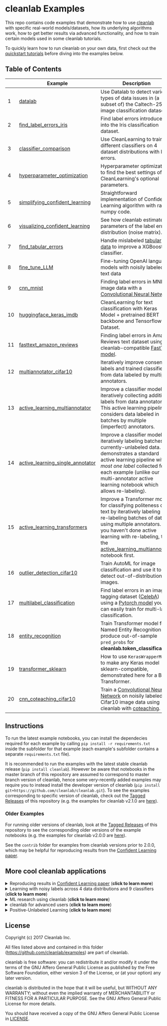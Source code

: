 # cleanlab Examples

This repo contains code examples that demonstrate how to use [cleanlab](https://github.com/cleanlab/cleanlab) with specific real-world models/datasets, how its underlying algorithms work, how to get better results via advanced functionality, and how to train certain models used in some cleanlab tutorials.  

To quickly learn how to run cleanlab on your own data, first check out the [quickstart tutorials](https://docs.cleanlab.ai/) before diving into the examples below.

## Table of Contents

|     | Example                                                                                        | Description                                                                                                                                                                                                                                                                  |
| --- | ---------------------------------------------------------------------------------------------- | ---------------------------------------------------------------------------------------------------------------------------------------------------------------------------------------------------------------------------------------------------------------------------- |
| 1   | [datalab](datalab_image_classification)                              | Use Datalab to detect various types of data issues in (a subset of) the Caltech-256 image classification dataset.                        |
| 2   | [find_label_errors_iris](find_label_errors_iris/find_label_errors_iris.ipynb)                                         | Find label errors introduced into the Iris classification dataset.                                                 |
| 3   | [classifier_comparison](classifier_comparison/classifier_comparison.ipynb)                                     | Use CleanLearning to train 10 different classifiers on 4 dataset distributions with label errors.                     |
| 4   | [hyperparameter_optimization](hyperparameter_optimization/hyperparameter_optimization.ipynb)                                       | Hyperparameter optimization to find the best settings of CleanLearning's optional parameters.                                          |
| 5   | [simplifying_confident_learning](simplifying_confident_learning/simplifying_confident_learning.ipynb) | Straightforward implementation of Confident Learning algorithm with raw numpy code.              |
| 6   | [visualizing_confident_learning](visualizing_confident_learning/visualizing_confident_learning.ipynb)                   | See how cleanlab estimates parameters of the label error distribution (noise matrix).             |
| 7   | [find_tabular_errors](find_tabular_errors/find_tabular_errors.ipynb) | Handle mislabeled [tabular data](https://github.com/cleanlab/s/blob/master/student-grades-demo.csv) to improve a XGBoost classifier.                         |
| 8   | [fine_tune_LLM](fine_tune_LLM/LLM_with_noisy_labels_cleanlab.ipynb) | Fine-tuning OpenAI language models with noisily labeled text data                         |
| 9   | [cnn_mnist](cnn_mnist/find_label_errors_cnn_mnist.ipynb)                                                                         | Finding label errors in MNIST image data with a [Convolutional Neural Network](https://github.com/cleanlab/cleanlab/blob/master/cleanlab/experimental/mnist_pytorch.py).                                                                                          |
| 10   | [huggingface_keras_imdb](huggingface_keras_imdb/huggingface_keras_imdb.ipynb)                                             |  CleanLearning for text classification with Keras Model + pretrained BERT backbone and Tensorflow Dataset.         |
| 11   | [fasttext_amazon_reviews](fasttext_amazon_reviews/fasttext_amazon_reviews.ipynb)                         | Finding label errors in Amazon Reviews text dataset using a cleanlab-compatible [FastText model](https://github.com/cleanlab/cleanlab/blob/master/cleanlab/models/fasttext.py).                                                                                                    |
| 12   | [multiannotator_cifar10](multiannotator_cifar10/multiannotator_cifar10.ipynb)                                             | Iteratively improve consensus labels and trained classifier from data labeled by multiple annotators.                                                            |
| 13  | [active_learning_multiannotator](active_learning_multiannotator/active_learning.ipynb)                                             | Improve a classifier model by iteratively collecting additional labels from data annotators. This active learning pipeline considers data labeled in batches by multiple (imperfect) annotators.                                                             |
| 14  | [active_learning_single_annotator](active_learning_single_annotator/active_learning_single_annotator.ipynb)                                             | Improve a classifier model by iteratively labeling batches of currently-unlabeled data.  This demonstrates a standard active learning pipeline with *at most one label* collected for each example (unlike our multi-annotator active learning notebook which allows re-labeling).                                                            |
| 15  | [active_learning_transformers](active_learning_transformers/active_learning.ipynb)                                             | Improve a Transformer model for classifying politeness of text by iteratively labeling and re-labeling batches of data using multiple annotators.  If you haven't done active learning with re-labeling, try the [active_learning_multiannotator](active_learning_multiannotator/active_learning.ipynb) notebook first.                                          |
| 16  | [outlier_detection_cifar10](outlier_detection_cifar10/outlier_detection_cifar10.ipynb)                                             | Train AutoML for image classification and use it to detect out-of-distribution images.                                                                                                 |
| 17  | [multilabel_classification](multilabel_classification/image_tagging.ipynb)                                               | Find label errors in an image tagging dataset ([CelebA](https://mmlab.ie.cuhk.edu.hk/projects/CelebA.html)) using a [Pytorch model](multilabel_classification/pytorch_network_training.ipynb) you can easily train for multi-label classification. |
| 18  | [entity_recognition](entity_recognition/entity_recognition_training.ipynb)                                             | Train Transformer model  for Named Entity Recognition and produce out-of-sample `pred_probs` for **cleanlab.token_classification**.      |
| 19  | [transformer_sklearn](transformer_sklearn/transformer_sklearn.ipynb)                                             | How to use `KerasWrapperModel` to make any Keras model sklearn-compatible, demonstrated here for a BERT Transformer.      |
| 20  | [cnn_coteaching_cifar10](cnn_coteaching_cifar10)                                               | Train a [Convolutional Neural Network](https://github.com/cleanlab/cleanlab/blob/master/cleanlab/experimental/cifar_cnn.py) on noisily labeled Cifar10 image data using cleanlab with [coteaching](https://github.com/cleanlab/cleanlab/blob/master/cleanlab/experimental/coteaching.py).  |


## Instructions

To run the latest example notebooks, you can install the dependecies required for each example by calling `pip install -r requirements.txt` inside the subfolder for that example (each example's subfolder contains a separate `requirements.txt` file). 

It is recommended to run the examples with the latest stable cleanlab release (`pip install cleanlab`). 
However be aware that notebooks in the master branch of this repository are assumed to correspond to master branch version of cleanlab, hence some very-recently added examples may require you to instead install the developer version of cleanlab (`pip install git+https://github.com/cleanlab/cleanlab.git`). 
To see the examples corresponding to specific version of cleanlab, check out the [Tagged Releases](https://github.com/cleanlab/examples/releases) of this repository (e.g. the examples for cleanlab v2.1.0 are [here](https://github.com/cleanlab/examples/tree/v2.1.0)).


### Older Examples

For running older versions of cleanlab, look at the [Tagged Releases](https://github.com/cleanlab/examples/releases) of this repository to see the corresponding older versions of the example notebooks (e.g. the examples for cleanlab v2.0.0 are [here](https://github.com/cleanlab/examples/tree/v2.0.0)). 

See the `contrib` folder for examples from cleanlab versions prior to 2.0.0, which may be helpful for reproducing results from the [Confident Learning paper](https://arxiv.org/abs/1911.00068).

## More cool cleanlab applications

<details><summary>
Reproducing results in <a href="https://arxiv.org/abs/1911.00068">Confident Learning paper</a>
(<b>click to learn more</b>)
</summary>
<br/>

For additional details, check out the: [confidentlearning-reproduce repository](https://github.com/cgnorthcutt/confidentlearning-reproduce).

### State of the Art Learning with Noisy Labels in CIFAR

A step-by-step guide to reproduce these results is available [here](https://github.com/cleanlab/examples/tree/master/contrib/v1/cifar10). This guide is also a good tutorial for using cleanlab on any large dataset. You'll need to `git clone`
[confidentlearning-reproduce](https://github.com/cgnorthcutt/confidentlearning-reproduce) which contains the data and files needed to reproduce the CIFAR-10 results.

![](https://raw.githubusercontent.com/cleanlab/assets/master/cleanlab/cifar10_benchmarks.png)

Comparison of confident learning (CL), as implemented in cleanlab, versus seven recent methods for learning with noisy labels in CIFAR-10. Highlighted cells show CL robustness to sparsity. The five CL methods estimate label issues, remove them, then train on the cleaned data using [Co-Teaching](https://github.com/cleanlab/cleanlab/blob/master/cleanlab/experimental/coteaching.py).

Observe how cleanlab (i.e. the CL method) is robust to large sparsity in label noise whereas prior art tends to reduce in performance for increased sparsity, as shown by the red highlighted regions. This is important because real-world label noise is often sparse, e.g. a tiger is likely to be mislabeled as a lion, but not as most other classes like airplane, bathtub, and microwave.

### Find label issues in ImageNet

Use cleanlab to identify \~100,000 label errors in the 2012 ILSVRC ImageNet training dataset: [examples/imagenet](https://github.com/cleanlab/examples/tree/master/contrib/v1/imagenet).

![](https://raw.githubusercontent.com/cleanlab/assets/master/cleanlab/imagenet_train_label_errors_32.jpg)

Label issues in ImageNet train set found via cleanlab. Label Errors are boxed in red. Ontological issues in green. Multi-label images in blue.

### Find Label Errors in MNIST

Use cleanlab to identify \~50 label errors in the MNIST dataset: [examples/mnist](https://github.com/cleanlab/examples/tree/master/contrib/v1/mnist).

![](https://raw.githubusercontent.com/cleanlab/assets/master/cleanlab/mnist_training_label_errors24_prune_by_noise_rate.png)

Top 24 least-confident labels in the original MNIST **train** dataset, algorithmically identified via cleanlab. Examples are ordered left-right, top-down by increasing self-confidence (predicted probability that the **given** label is correct), denoted **conf** in teal. The most-likely correct label (with largest predicted probability) is in green. Overt label errors highlighted in red.

<br/>
</details>

<details><summary>
Learning with noisy labels across 4 data distributions and 9 classifiers
(<b>click to learn more</b>)
</summary>
<br/>

cleanlab is a general tool that can learn with noisy labels regardless of dataset distribution or classifier type: [examples/classifier\_comparison](https://github.com/cleanlab/examples/blob/master/classifier_comparison/classifier_comparison.ipynb).

![](https://raw.githubusercontent.com/cleanlab/assets/master/cleanlab/demo_cleanlab_across_datasets_and_classifiers.png)

Each sub-figure above depicts the decision boundary learned using [cleanlab.classification.CleanLearning](https://docs.cleanlab.ai/stable/cleanlab/classification.html) in the presence of extreme (\~35%) label errors (circled in green). Label noise is class-conditional (not uniformly random). Columns are organized by the classifier used, except the left-most column which depicts the ground-truth data distribution. Rows are organized by dataset.

Each sub-figure depicts accuracy scores on a test set (with correct non-noisy labels) as decimal values:

* LEFT (in black): The classifier test accuracy trained with perfect labels (no label errors).
* MIDDLE (in blue): The classifier test accuracy trained with noisy labels using cleanlab.
* RIGHT (in white): The baseline classifier test accuracy trained with noisy labels.

As an example, the table below is the noise matrix (noisy channel) *P(s | y)
characterizing the label noise for the first dataset row in the figure. *s* represents the observed noisy labels and *y* represents the latent, true labels. The trace of this matrix is 2.6. A trace of 4 implies no label noise. A cell in this matrix is read like: "Around 38% of true underlying '3' labels were randomly flipped to '2' labels in the
observed dataset."

| `p(label︱y)` | y=0  | y=1  | y=2  | y=3  |
|--------------|------|------|------|------|
| label=0      | 0.55 | 0.01 | 0.07 | 0.06 |
| label=1      | 0.22 | 0.87 | 0.24 | 0.02 |
| label=2      | 0.12 | 0.04 | 0.64 | 0.38 |
| label=3      | 0.11 | 0.08 | 0.05 | 0.54 |

<br/>
</details>

<details><summary>
ML research using cleanlab
(<b>click to learn more</b>)
</summary>
<br/>

Researchers may find some components of the cleanlab package useful for evaluating algorithms for ML with noisy labels. For additional details/notation, refer to [the Confident Learning paper](https://jair.org/index.php/jair/article/view/12125).

### Methods to Standardize Research with Noisy Labels

cleanlab supports a number of functions to generate noise for benchmarking and standardization in research. This next example shows how to generate valid, class-conditional, uniformly random noisy channel matrices:

``` python
# Generate a valid (necessary conditions for learnability are met) noise matrix for any trace > 1
from cleanlab.benchmarking.noise_generation import generate_noise_matrix_from_trace
noise_matrix=generate_noise_matrix_from_trace(
    K=number_of_classes,
    trace=float_value_greater_than_1_and_leq_K,
    py=prior_of_y_actual_labels_which_is_just_an_array_of_length_K,
    frac_zero_noise_rates=float_from_0_to_1_controlling_sparsity,
)

# Check if a noise matrix is valid (necessary conditions for learnability are met)
from cleanlab.benchmarking.noise_generation import noise_matrix_is_valid
is_valid=noise_matrix_is_valid(
    noise_matrix,
    prior_of_y_which_is_just_an_array_of_length_K,
)
```

For a given noise matrix, this example shows how to generate noisy labels. Methods can be seeded for reproducibility.

``` python
# Generate noisy labels using the noise_marix. Guarantees exact amount of noise in labels.
from cleanlab.benchmarking.noise_generation import generate_noisy_labels
s_noisy_labels = generate_noisy_labels(y_hidden_actual_labels, noise_matrix)

# cleanlab is a full of other useful methods for learning with noisy labels.
# The tutorial stops here, but you don't have to. Inspect method docstrings for full docs.
```

<br/>
</details>

<details><summary>
cleanlab for advanced users
(<b>click to learn more</b>)
</summary>
<br/>

Many methods and their default parameters are not covered here. Check out the [documentation for the developer version (aka master branch)](https://docs.cleanlab.ai/master/) for the full suite of features supported by the cleanlab API.

## Use any custom model's predicted probabilities to find label errors in 1 line of code

pred_probs (num_examples x num_classes matrix of predicted probabilities) should already be computed on your own, with any classifier. For best results, pred_probs should be obtained in a holdout/out-of-sample manner (e.g. via cross-validation).
* cleanlab can do this for you via [`cleanlab.count.estimate_cv_predicted_probabilities`](https://docs.cleanlab.ai/stable/cleanlab/count.html)]
* Tutorial with more info: [[here](https://docs.cleanlab.ai/stable/tutorials/pred_probs_cross_val.html)]
* Examples how to compute pred_probs with: [[CNN image classifier (PyTorch)](https://docs.cleanlab.ai/stable/tutorials/image.html)], [[NN text classifier (TensorFlow)](https://docs.cleanlab.ai/stable/tutorials/text.html)]

```python
# label issues are ordered by likelihood of being an error. First index is most likely error.
from cleanlab.filter import find_label_issues

ordered_label_issues = find_label_issues(  # One line of code!
    labels=numpy_array_of_noisy_labels,
    pred_probs=numpy_array_of_predicted_probabilities,
    return_indices_ranked_by='normalized_margin', # Orders label issues
 )
```

Pre-computed **out-of-sample** predicted probabilities for CIFAR-10 train set are available: [here](https://github.com/cleanlab/examples/tree/master/contrib/v1/cifar10#pre-computed-psx-for-every-noise--sparsity-condition).

## Fully characterize label noise and uncertainty in your dataset.

*s* denotes a random variable that represents the observed, noisy label and *y* denotes a random variable representing the hidden, actual labels. Both *s* and *y* take any of the m classes as values. The cleanlab package supports different levels of granularity for computation depending on the needs of the user. Because of this, we support multiple alternatives, all no more than a few lines, to estimate these latent distribution arrays, enabling the user to reduce computation time by only computing what they need to compute, as seen in the examples below.

Throughout these examples, you’ll see a variable called *confident\_joint*. The confident joint is an m x m matrix (m is the number of classes) that counts, for every observed, noisy class, the number of examples that confidently belong to every latent, hidden class. It counts the number of examples that we are confident are labeled correctly or incorrectly for every pair of observed and unobserved classes. The confident joint is an unnormalized estimate of the complete-information latent joint distribution, *Ps,y*.

The label flipping rates are denoted *P(s | y)*, the inverse rates are *P(y | s)*, and the latent prior of the unobserved, true labels, *p(y)*.

Most of the methods in the **cleanlab** package start by first estimating the *confident\_joint*. You can learn more about this in the [confident learning paper](https://arxiv.org/abs/1911.00068).

### Option 1: Compute the confident joint and predicted probs first. Stop if that’s all you need.

``` python
from cleanlab.count import estimate_latent
from cleanlab.count import estimate_confident_joint_and_cv_pred_proba

# Compute the confident joint and the n x m predicted probabilities matrix (pred_probs),
# for n examples, m classes. Stop here if all you need is the confident joint.
confident_joint, pred_probs = estimate_confident_joint_and_cv_pred_proba(
    X=X_train,
    labels=train_labels_with_errors,
    clf=logreg(), # default, you can use any classifier
)

# Estimate latent distributions: p(y) as est_py, P(s|y) as est_nm, and P(y|s) as est_inv
est_py, est_nm, est_inv = estimate_latent(
    confident_joint,
    labels=train_labels_with_errors,
)
```

### Option 2: Estimate the latent distribution matrices in a single line of code.

``` python
from cleanlab.count import estimate_py_noise_matrices_and_cv_pred_proba
est_py, est_nm, est_inv, confident_joint, pred_probs = estimate_py_noise_matrices_and_cv_pred_proba(
    X=X_train,
    labels=train_labels_with_errors,
)
```

### Option 3: Skip computing the predicted probabilities if you already have them.

``` python
# Already have pred_probs? (n x m matrix of predicted probabilities)
# For example, you might get them from a pre-trained model (like resnet on ImageNet)
# With the cleanlab package, you estimate directly with pred_probs.
from cleanlab.count import estimate_py_and_noise_matrices_from_probabilities
est_py, est_nm, est_inv, confident_joint = estimate_py_and_noise_matrices_from_probabilities(
    labels=train_labels_with_errors,
    pred_probs=pred_probs,
)
```

## Completely characterize label noise in a dataset:

The joint probability distribution of noisy and true labels, *P(s,y)*, completely characterizes label noise with a class-conditional *m x m* matrix.

``` python
from cleanlab.count import estimate_joint
joint = estimate_joint(
    labels=noisy_labels,
    pred_probs=probabilities,
    confident_joint=None,  # Provide if you have it already
)
```

<br/>
</details>

<details><summary>
Positive-Unlabeled Learning
(<b>click to learn more</b>)
</summary>
<br/>

Positive-Unlabeled (PU) learning (in which your data only contains a few positively labeled examples with the rest unlabeled) is just a special case of [CleanLearning](https://docs.cleanlab.ai/stable/cleanlab/classification.html) when one of the classes has no error. `P` stands for the positive class and **is assumed to have zero label errors** and `U` stands for unlabeled data, but in practice, we just assume the `U` class is a noisy negative class that actually contains some positive examples. Thus, the goal of PU learning is to (1) estimate the proportion of negatively labeled examples that actually belong to the positive class (see`fraction\_noise\_in\_unlabeled\_class` in the last example), (2) find the errors (see last example), and (3) train on clean data (see first example below). cleanlab does all three, taking into account that there are no label errors in whichever class you specify as positive.

There are two ways to use cleanlab for PU learning. We'll look at each here.

Method 1. If you are using the cleanlab classifier [CleanLearning()](https://docs.cleanlab.ai/stable/cleanlab/classification.html), and your dataset has exactly two classes (positive = 1, and negative = 0), PU
learning is supported directly in cleanlab. You can perform PU learning like this:

``` python
from cleanlab.classification import CleanLearning
from sklearn.linear_model import LogisticRegression
# Wrap around any classifier. Yup, you can use sklearn/pyTorch/TensorFlow/FastText/etc.
pu_class = 0 # Should be 0 or 1. Label of class with NO ERRORS. (e.g., P class in PU)
cl = CleanLearning(clf=LogisticRegression(), pulearning=pu_class)
cl.fit(X=X_train_data, labels=train_noisy_labels)
# Estimate the predictions you would have gotten by training with *no* label errors.
predicted_test_labels = cl.predict(X_test)
```

Method 2. However, you might be using a more complicated classifier that doesn't work well with [CleanLearning](https://docs.cleanlab.ai/stable/cleanlab/classification.html) (see this example for CIFAR-10). Or you might have 3 or more classes. Here's how to use cleanlab for PU learning in this situation. To let cleanlab know which class has no error (in standard PU learning, this is the P class), you need to set the threshold for that class to 1 (1 means the probability that the labels of that class are correct is 1, i.e. that class has no
error). Here's the code:

``` python
import numpy as np
# K is the number of classes in your dataset
# pred_probs are the cross-validated predicted probabilities.
# s is the array/list/iterable of noisy labels
# pu_class is a 0-based integer for the class that has no label errors.
thresholds = np.asarray([np.mean(pred_probs[:, k][s == k]) for k in range(K)])
thresholds[pu_class] = 1.0
```

Now you can use cleanlab however you were before. Just be sure to pass in `thresholds` as a parameter wherever it applies. For example:

``` python
# Uncertainty quantification (characterize the label noise
# by estimating the joint distribution of noisy and true labels)
cj = compute_confident_joint(s, pred_probs, thresholds=thresholds, )
# Now the noise (cj) has been estimated taking into account that some class(es) have no error.
# We can use cj to find label errors like this:
indices_of_label_issues = find_label_issues(s, pred_probs, confident_joint=cj, )

# In addition to label issues, cleanlab can find the fraction of noise in the unlabeled class.
# First we need the inv_noise_matrix which contains P(y|s) (proportion of mislabeling).
_, _, inv_noise_matrix = estimate_latent(confident_joint=cj, labels=s, )
# Because inv_noise_matrix contains P(y|s), p (y = anything | labels = pu_class) should be 0
# because the prob(true label is something else | example is in pu_class) is 0.
# What's more interesting is p(y = anything | s is not put_class), or in the binary case
# this translates to p(y = pu_class | s = 1 - pu_class) because pu_class is 0 or 1.
# So, to find the fraction_noise_in_unlabeled_class, for binary, you just compute:
fraction_noise_in_unlabeled_class = inv_noise_matrix[pu_class][1 - pu_class]
```

Now that you have `indices_of_label_errors`, you can remove those label issues and train on clean data (or only remove some of the label issues and iteratively use confident learning / cleanlab to improve results).

<br/>
</details>


## License

Copyright (c) 2017 Cleanlab Inc.

All files listed above and contained in this folder (<https://github.com/cleanlab/examples>) are part of cleanlab.

cleanlab is free software: you can redistribute it and/or modify
it under the terms of the GNU Affero General Public License as published by
the Free Software Foundation, either version 3 of the License, or
(at your option) any later version.

cleanlab is distributed in the hope that it will be useful,
but WITHOUT ANY WARRANTY; without even the implied warranty of
MERCHANTABILITY or FITNESS FOR A PARTICULAR PURPOSE. See the
GNU Affero General Public License for more details.

You should have received a copy of the GNU Affero General Public License in [LICENSE](LICENSE).
